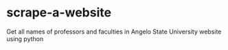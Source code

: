 # scrape-a-website
Get all names of professors and faculties in Angelo State University website using python
